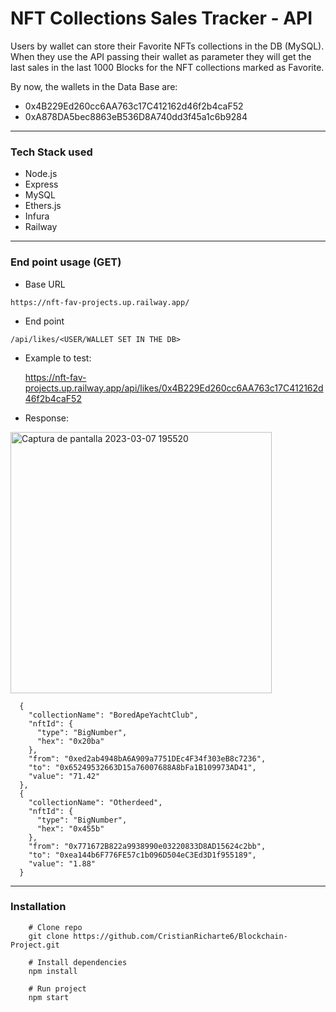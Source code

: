 # NFT Collections Sales Tracker - API

Users by wallet can store their Favorite NFTs collections in the DB (MySQL). When they use the API passing their wallet as parameter they will get the last sales in the last 1000 Blocks for the NFT collections marked as Favorite.

By now, the wallets in the Data Base are:

- 0x4B229Ed260cc6AA763c17C412162d46f2b4caF52
- 0xA878DA5bec8863eB536D8A740dd3f45a1c6b9284

---

### Tech Stack used

- Node.js
- Express
- MySQL
- Ethers.js
- Infura
- Railway

---

### End point usage (GET)

- Base URL

```
https://nft-fav-projects.up.railway.app/
```

- End point

```
/api/likes/<USER/WALLET SET IN THE DB>
```

- Example to test:

  https://nft-fav-projects.up.railway.app/api/likes/0x4B229Ed260cc6AA763c17C412162d46f2b4caF52

- Response:
<img width="418" alt="Captura de pantalla 2023-03-07 195520" src="https://user-images.githubusercontent.com/102038261/223532823-70ce4a66-3a3b-4777-b940-8bd6de86c51a.png">

```
  {
    "collectionName": "BoredApeYachtClub",
    "nftId": {
      "type": "BigNumber",
      "hex": "0x20ba"
    },
    "from": "0xed2ab4948bA6A909a7751DEc4F34f303eB8c7236",
    "to": "0x65249532663D15a76007688A8bFa1B109973AD41",
    "value": "71.42"
  },
  {
    "collectionName": "Otherdeed",
    "nftId": {
      "type": "BigNumber",
      "hex": "0x455b"
    },
    "from": "0x771672B822a9938990e03220833D8AD15624c2bb",
    "to": "0xea144b6F776FE57c1b096D504eC3Ed3D1f955189",
    "value": "1.88"
  }
```

---

### Installation

```
    # Clone repo
    git clone https://github.com/CristianRicharte6/Blockchain-Project.git
```

```
    # Install dependencies
    npm install
```

```
    # Run project
    npm start
```
